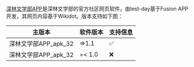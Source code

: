 [深林文学部APP](https://github.com/DeepForest-Club/dfcAPP/tree/master/%E6%B7%B1%E6%9E%97%E6%96%87%E5%AD%A6%E9%83%A8APP)是深林文学部的官方社区网页软件，由lest-day基于Fusion APP开发，其网页内容基于Wikidot。版本支持如下图：

| 主版本    | 软件版本 | 支持信息            |
| --------- | -------- | ------------------ |
| 深林文学部APP_apk_32 | =>1.1    | :white_check_mark: |
| 深林文学部APP_apk_32 | =< 1.0   | :x:                |
